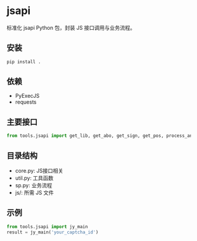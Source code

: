 # jsapi

标准化 jsapi Python 包，封装 JS 接口调用与业务流程。

## 安装

```bash
pip install .
```

## 依赖
- PyExecJS
- requests

## 主要接口

```python
from tools.jsapi import get_lib, get_abo, get_sign, get_pos, process_and_build_dict, generate_hex, jy_main, load, get_w
```

## 目录结构
- core.py: JS接口相关
- util.py: 工具函数
- sp.py: 业务流程
- js/: 所需 JS 文件

## 示例

```python
from tools.jsapi import jy_main
result = jy_main('your_captcha_id')
``` 